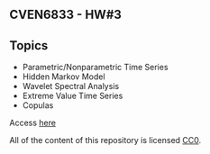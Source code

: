 ## CVEN6833 - HW#3

## Topics

* Parametric/Nonparametric Time Series 
* Hidden Markov Model 
* Wavelet Spectral Analysis 
* Extreme Value Time Series
* Copulas

Access [here](https://albegon1.github.io/CVEN6833-HW3/index.html)

All of the content of this repository is licensed 
[CC0](https://creativecommons.org/publicdomain/zero/1.0/).
